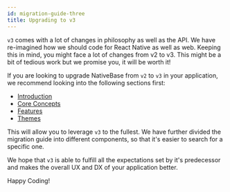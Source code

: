 ```yaml
---
id: migration-guide-three
title: Upgrading to v3
---
```


`v3` comes with a lot of changes in philosophy as well as the API. We have re-imagined how we should code for React Native as well as web. Keeping this in mind, you might face a lot of changes from v2 to v3. This might be a bit of tedious work but we promise you, it will be worth it!

If you are looking to upgrade NativeBase from `v2` to `v3` in your application, we recommend looking into the following sections first:

- [Introduction](../)
- [Core Concepts](../utility-first)
- [Features](../utility-props)
- [Themes](../default-theme)

This will allow you to leverage `v3` to the fullest. We have further divided the migration guide into different components, so that it's easier to search for a specific one.

We hope that `v3` is able to fulfill all the expectations set by it's predecessor and makes the overall UX and DX of your application better.

Happy Coding!
